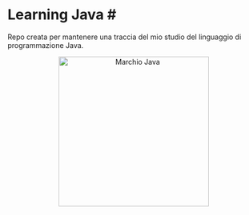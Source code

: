 
<link rel="stylesheet" href="https://cdnjs.cloudflare.com/ajax/libs/font-awesome/6.0.0-beta3/css/all.min.css">

# Learning Java <i class="fa-brands fa-java"></i>#

Repo creata per mantenere una traccia del mio studio del linguaggio di programmazione Java.

<div align="center">
  <img height="300" width="300" src="https://brandslogos.com/wp-content/uploads/images/java-logo-1.png" alt="Marchio Java"/>
</div>
